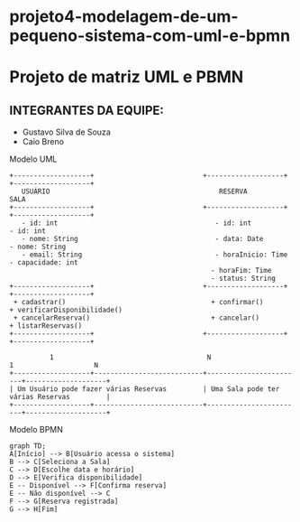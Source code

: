 # projeto4-modelagem-de-um-pequeno-sistema-com-uml-e-bpmn

# Projeto de matriz UML e PBMN

## INTEGRANTES DA EQUIPE:
- Gustavo Silva de Souza
- Caio Breno

Modelo UML

    +-------------------+                           +-------------------+                           +-------------------+
       USUÁRIO                                          RESERVA                                         SALA
    +-------------------+                           +-------------------+                           +-------------------+
       - id: int                                       - id: int                                    - id: int
       - nome: String                                  - data: Date                                - nome: String
       - email: String                                 - horaInicio: Time                          - capacidade: int
                                                      - horaFim: Time                            
                                                      - status: String
    +-------------------+                           +-------------------+                           +-------------------+
     + cadastrar()                                    + confirmar()                                 + verificarDisponibilidade()
     + cancelarReserva()                              + cancelar()                                 + listarReservas()
    +-------------------+                           +-------------------+                           +-------------------+
    
              1                                      N                        1                    N
    +-------------------+---------------------------+------------------------+--------------------+
    | Um Usuário pode fazer várias Reservas         | Uma Sala pode ter várias Reservas         |
    +-------------------+---------------------------+------------------------+--------------------+


Modelo BPMN

    graph TD;
    A[Início] --> B[Usuário acessa o sistema]
    B --> C[Seleciona a Sala]
    C --> D[Escolhe data e horário]
    D --> E[Verifica disponibilidade]
    E -- Disponível --> F[Confirma reserva]
    E -- Não disponível --> C
    F --> G[Reserva registrada]
    G --> H[Fim]

